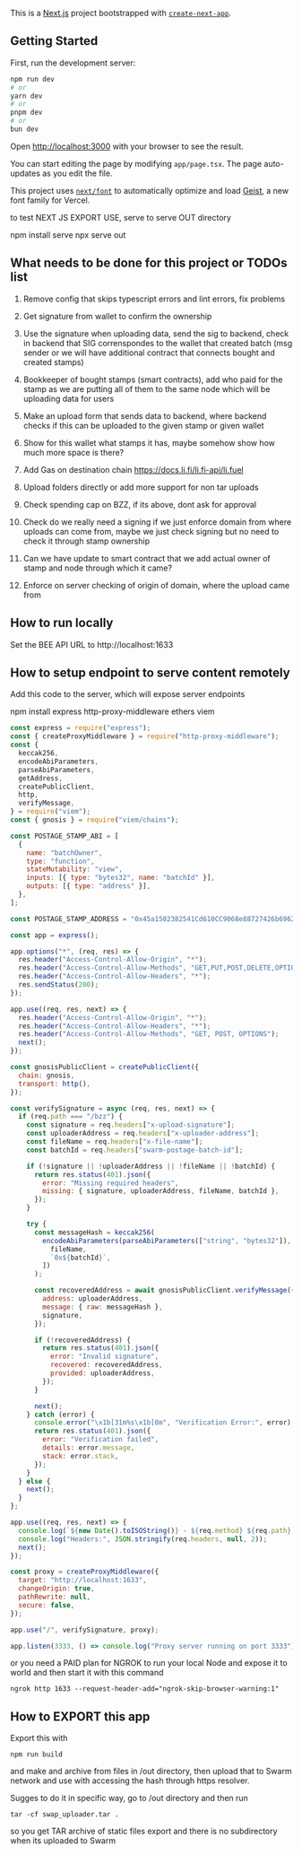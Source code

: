 This is a [Next.js](https://nextjs.org) project bootstrapped with [`create-next-app`](https://nextjs.org/docs/app/api-reference/cli/create-next-app).

## Getting Started

First, run the development server:

```bash
npm run dev
# or
yarn dev
# or
pnpm dev
# or
bun dev
```

Open [http://localhost:3000](http://localhost:3000) with your browser to see the result.

You can start editing the page by modifying `app/page.tsx`. The page auto-updates as you edit the file.

This project uses [`next/font`](https://nextjs.org/docs/app/building-your-application/optimizing/fonts) to automatically optimize and load [Geist](https://vercel.com/font), a new font family for Vercel.

to test NEXT JS EXPORT USE, serve to serve OUT directory

npm install serve
npx serve out

## What needs to be done for this project or TODOs list

1. Remove config that skips typescript errors and lint errors, fix problems

2. Get signature from wallet to confirm the ownership

3. Use the signature when uploading data, send the sig to backend, check in backend that SIG correnspondes to the wallet that created batch (msg sender or we will have additional contract that connects bought and created stamps)

4. Bookkeeper of bought stamps (smart contracts), add who paid for the stamp as we are putting all of them to the same node which will be uploading data for users

5. Make an upload form that sends data to backend, where backend checks if this can be uploaded to the given stamp or given wallet

6. Show for this wallet what stamps it has, maybe somehow show how much more space is there?

7. Add Gas on destination chain https://docs.li.fi/li.fi-api/li.fuel

8. Upload folders directly or add more support for non tar uploads

9. Check spending cap on BZZ, if its above, dont ask for approval

10. Check do we really need a signing if we just enforce domain from where uploads can come from, maybe we just check signing but no need to check it through stamp ownership

11. Can we have update to smart contract that we add actual owner of stamp and node through which it came?

12. Enforce on server checking of origin of domain, where the upload came from

## How to run locally

Set the BEE API URL to http://localhost:1633

## How to setup endpoint to serve content remotely

Add this code to the server, which will expose server endpoints

npm install express http-proxy-middleware ethers viem

```javascript
const express = require("express");
const { createProxyMiddleware } = require("http-proxy-middleware");
const {
  keccak256,
  encodeAbiParameters,
  parseAbiParameters,
  getAddress,
  createPublicClient,
  http,
  verifyMessage,
} = require("viem");
const { gnosis } = require("viem/chains");

const POSTAGE_STAMP_ABI = [
  {
    name: "batchOwner",
    type: "function",
    stateMutability: "view",
    inputs: [{ type: "bytes32", name: "batchId" }],
    outputs: [{ type: "address" }],
  },
];

const POSTAGE_STAMP_ADDRESS = "0x45a1502382541Cd610CC9068e88727426b696293";

const app = express();

app.options("*", (req, res) => {
  res.header("Access-Control-Allow-Origin", "*");
  res.header("Access-Control-Allow-Methods", "GET,PUT,POST,DELETE,OPTIONS");
  res.header("Access-Control-Allow-Headers", "*");
  res.sendStatus(200);
});

app.use((req, res, next) => {
  res.header("Access-Control-Allow-Origin", "*");
  res.header("Access-Control-Allow-Headers", "*");
  res.header("Access-Control-Allow-Methods", "GET, POST, OPTIONS");
  next();
});

const gnosisPublicClient = createPublicClient({
  chain: gnosis,
  transport: http(),
});

const verifySignature = async (req, res, next) => {
  if (req.path === "/bzz") {
    const signature = req.headers["x-upload-signature"];
    const uploaderAddress = req.headers["x-uploader-address"];
    const fileName = req.headers["x-file-name"];
    const batchId = req.headers["swarm-postage-batch-id"];

    if (!signature || !uploaderAddress || !fileName || !batchId) {
      return res.status(401).json({
        error: "Missing required headers",
        missing: { signature, uploaderAddress, fileName, batchId },
      });
    }

    try {
      const messageHash = keccak256(
        encodeAbiParameters(parseAbiParameters(["string", "bytes32"]), [
          fileName,
          `0x${batchId}`,
        ])
      );

      const recoveredAddress = await gnosisPublicClient.verifyMessage({
        address: uploaderAddress,
        message: { raw: messageHash },
        signature,
      });

      if (!recoveredAddress) {
        return res.status(401).json({
          error: "Invalid signature",
          recovered: recoveredAddress,
          provided: uploaderAddress,
        });
      }

      next();
    } catch (error) {
      console.error("\x1b[31m%s\x1b[0m", "Verification Error:", error);
      return res.status(401).json({
        error: "Verification failed",
        details: error.message,
        stack: error.stack,
      });
    }
  } else {
    next();
  }
};

app.use((req, res, next) => {
  console.log(`${new Date().toISOString()} - ${req.method} ${req.path}`);
  console.log("Headers:", JSON.stringify(req.headers, null, 2));
  next();
});

const proxy = createProxyMiddleware({
  target: "http://localhost:1633",
  changeOrigin: true,
  pathRewrite: null,
  secure: false,
});

app.use("/", verifySignature, proxy);

app.listen(3333, () => console.log("Proxy server running on port 3333"));
```

or you need a PAID plan for NGROK to run your local Node and expose it to world and then start it with this command

```CLI
ngrok http 1633 --request-header-add="ngrok-skip-browser-warning:1"
```

## How to EXPORT this app

Export this with

```
npm run build
```

and make and archive from files in /out directory, then upload that to Swarm network and use with accessing
the hash through https resolver.

Sugges to do it in specific way, go to /out directory and then run

```
tar -cf swap_uploader.tar .
```

so you get TAR archive of static files export and there is no subdirectory when its uploaded to Swarm
